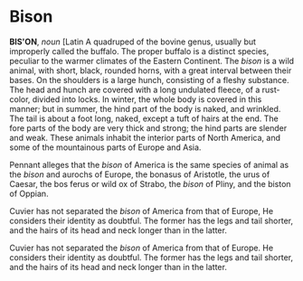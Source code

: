 # Bison

**BIS'ON**, _noun_ \[Latin A quadruped of the bovine genus, usually but improperly called the buffalo. The proper buffalo is a distinct species, peculiar to the warmer climates of the Eastern Continent. The _bison_ is a wild animal, with short, black, rounded horns, with a great interval between their bases. On the shoulders is a large hunch, consisting of a fleshy substance. The head and hunch are covered with a long undulated fleece, of a rust-color, divided into locks. In winter, the whole body is covered in this manner; but in summer, the hind part of the body is naked, and wrinkled. The tail is about a foot long, naked, except a tuft of hairs at the end. The fore parts of the body are very thick and strong; the hind parts are slender and weak. These animals inhabit the interior parts of North America, and some of the mountainous parts of Europe and Asia.

Pennant alleges that the _bison_ of America is the same species of animal as the _bison_ and aurochs of Europe, the bonasus of Aristotle, the urus of Caesar, the bos ferus or wild ox of Strabo, the _bison_ of Pliny, and the biston of Oppian.

Cuvier has not separated the _bison_ of America from that of Europe, He considers their identity as doubtful. The former has the legs and tail shorter, and the hairs of its head and neck longer than in the latter.

Cuvier has not separated the _bison_ of America from that of Europe. He considers their identity as doubtful. The former has the legs and tail shorter, and the hairs of its head and neck longer than in the latter.